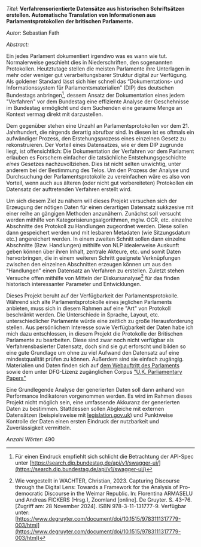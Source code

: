 _Titel:_ **Verfahrensorientierte Datensätze aus historischen Schriftsätzen erstellen. Automatische Translation von Informationen aus Parlamentsprotokollen der britischen Parlamente.**

_Autor_: Sebastian Fath

_Abstract:_ 

Ein jedes Parlament dokumentiert irgendwo was es wann wie tut. Normalerweise geschieht dies in Niederschriften, den sogenannten Protokollen. Heutztutage stellen die meisten Parlamente ihre Unterlagen in mehr oder weniger gut verarbeitungsbarer Struktur digital zur Verfügung. Als goldener Standard lässt sich hier schnell das “Dokumentations- und Informationssystem für Parlamentsmaterialien” (DIP) des deutschen Bundestags anbringen[^1], dessem Ansatz der Dokumentation eines jedem "Verfahren" vor dem Bundestag eine effiziente Analyse der Geschehnisse im Bundestag ermöglicht und dem Suchenden eine geraume Menge an Kontext vermag direkt mit darzustellen. 

Dem gegenüber stehen eine Unzahl an Parlamentsprotokollen vor dem 21. Jahrhundert, die nirgends derartig abrufbar sind. In diesen ist es oftmals ein aufwändiger Prozess, den Erstehungsprozess eines einzelnen Gesetz zu rekonstruieren. Der Vorteil eines Datensatzes, wie er dem DIP zugrunde liegt, ist offensichtlich: Die Dokumentation der Verfahren vor dem Parlament erlauben es Forschern einfacher die tatsächliche Entstehungsgeschichte _eines_ Gesetzes nachzuvollziehen. Dies ist nicht selten unwichtig, unter anderem bei der Bestimmung des Telos. Um den Prozess der Analyse und Durchsuchung der Parlamentsprotokolle zu vereinfachen wäre es also von Vorteil, wenn auch aus älteren (oder nicht gut vorbereiteten) Protokollen ein Datensatz der auftretenden Verfahren erstellt wird.

Um sich diesem Ziel zu nähern will dieses Projekt versuchen sich der Erzeugung der nötigen Daten für einen derartigen Datensatz sukkzesive mit einer reihe an gängigen Methoden anzunähern.
Zunächst soll versucht werden mithilfe von Kategorisierungsalgorithmen, mglw. OCR, etc. einzelne Abschnitte des Protokoll zu Handlungen zugeordnet werden. Diese sollen dann gespeichert werden und mit lesbaren Metadaten (wie Sitzungsdatum etc.) angereichert werden. In einem zweiten Schnitt sollen dann einzelne Abschnitte (Bzw. Handlungen) mithilfe von NLP idealerweise Auskunft geben können über ihren Inhalt, zentrale Akteure, etc. und somit Daten hervorbringen, die in einem weiteren Schritt geeignete Verknüpfungen zwischen den einzelnen Abschnitten erzeugen können um aus den "Handlungen" einen Datensatz an Verfahren zu erstellen.
Zuletzt stehen Versuche offen mithilfe von Mitteln der Diskursanalyse[^2] für das finden historisch interessanter Parameter und Entwicklungen.

Dieses Projekt beruht auf der Verfügbarkeit der Parlamentsprotokolle. Während sich alte Parlamentsprotokolle eines jeglichen Parlaments anbieten, muss sich in diesem Rahmen auf eine "Art" von Protokoll beschränkt werden. Die Unterschiede in Sprache, Layout, etc. unterschiedlicher Parlamente würde eine zeitlich zu große Herausforderung stellen. Aus persönlichem Interesse sowie Verfügbarkeit der Daten habe ich mich dazu entschlossen, in diesem Projekt die Protokolle der Britischen Parlamente zu bearbeiten. Diese sind zwar noch nicht verfügbar als Verfahrensbasierter Datensatz, doch sind sie gut erforscht und bilden so eine gute Grundlage um ohne zu viel Aufwand den Datensatz auf eine mindestqualität prüfen zu können. Außerdem sind sie einfach zugängig. Materialien und Daten finden sich auf [dem Webauftritt des Parlaments](https://archives.parliament.uk/online-resources/proceedings-and-journals/) sowie dem unter DFG-Lizenz zugänglichen Corpus ["U.K. Parliamentary Papers"](https://parlipapers.proquest.com)

Eine Grundlegende Analyse der generierten Daten soll dann anhand von Performance Indikatoren vorgenommen werden. Es wird im Rahmen dieses Projekt nicht möglich sein, eine umfassende Akkuranz der generierten Daten zu bestimmen. Stattdessen sollen Abgleiche mit externen Datensätzen (beispielsweise mit [legislation.gov.uk](legislation.gov.uk)) und Punktweise Kontrolle der Daten einen ersten Eindruck der nutzbarkeit und Zuverlässigkeit vermitteln.

_Anzahl Wörter_: 490

[^1]: Für einen Eindruck empfiehlt sich schlicht die Betrachtung der API-Spec unter [https://search.dip.bundestag.de/api/v1/swagger-ui/](https://search.dip.bundestag.de/api/v1/swagger-ui/) 

[^2]: Wie vorgestellt in WACHTER, Christian, 2023. Capturing Discourse through the Digital Lens: Towards a Framework for the Analysis of Pro-democratic Discourse in the Weimar Republic. In: Florentina ARMASELU und Andreas FICKERS (Hrsg.), Zoomland [online]. De Gruyter. S. 43–76. [Zugriff am: 28 November 2024]. ISBN 978-3-11-131777-9. Verfügbar unter: [https://www.degruyter.com/document/doi/10.1515/9783111317779-003/html](https://www.degruyter.com/document/doi/10.1515/9783111317779-003/html)


